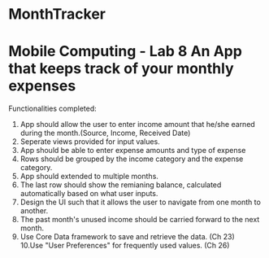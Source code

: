 # MonthTracker
Mobile Computing - Lab 8
An App that keeps track of your monthly expenses
=======
Functionalities completed:  
1. App should allow the user to enter income amount that he/she earned during the month.(Source, Income, Received Date)  
2. Seperate views provided for input values.  
3. App should be able to enter expense amounts and type of expense  
4. Rows should be grouped by the income category and the expense category.  
5. App should extended to multiple months.  
6. The last row should show the remianing balance, calculated automatically based on what user inputs.  
7. Design the UI such that it allows the user to navigate from one month to another.  
8. The past month's unused income should be carried forward to the next month.  
9. Use Core Data framework to save and retrieve the data. (Ch 23)  
10.Use "User Preferences" for frequently used values. (Ch 26)  
 


